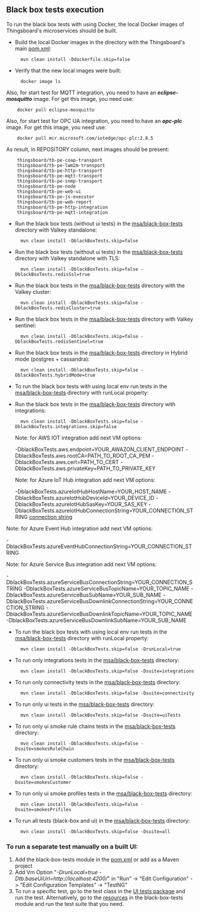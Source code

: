 
## Black box tests execution
To run the black box tests with using Docker, the local Docker images of Thingsboard's microservices should be built. <br />
- Build the local Docker images in the directory with the Thingsboard's main [pom.xml](./../../pom.xml):
        
        mvn clean install -Ddockerfile.skip=false
- Verify that the new local images were built: 

        docker image ls

Also, for start test for MQTT integration, you need to have an **_eclipse-mosquitto_** image. For get this image, you need use:
        
        docker pull eclipse-mosquitto

Also, for start test for OPC UA integration, you need to have an **_opc-plc_** image. For get this image, you need use:

        docker pull mcr.microsoft.com/iotedge/opc-plc:2.8.5

As result, in REPOSITORY column, next images should be present:

        thingsboard/tb-pe-coap-transport
        thingsboard/tb-pe-lwm2m-transport
        thingsboard/tb-pe-http-transport
        thingsboard/tb-pe-mqtt-transport
        thingsboard/tb-pe-snmp-transport
        thingsboard/tb-pe-node
        thingsboard/tb-pe-web-ui
        thingsboard/tb-pe-js-executor
        thingsboard/tb-pe-web-report
        thingsboard/tb-pe-http-integration
        thingsboard/tb-pe-mqtt-integration

- Run the black box tests (without ui tests) in the [msa/black-box-tests](../black-box-tests) directory with Valkey standalone:

        mvn clean install -DblackBoxTests.skip=false

- Run the black box tests (without ui tests) in the [msa/black-box-tests](../black-box-tests) directory with Valkey standalone with TLS:

        mvn clean install -DblackBoxTests.skip=false -DblackBoxTests.redisSsl=true

- Run the black box tests in the [msa/black-box-tests](../black-box-tests) directory with the Valkey cluster:

        mvn clean install -DblackBoxTests.skip=false -DblackBoxTests.redisCluster=true

- Run the black box tests in the [msa/black-box-tests](../black-box-tests) directory with Valkey sentinel:

        mvn clean install -DblackBoxTests.skip=false -DblackBoxTests.redisSentinel=true

- Run the black box tests in the [msa/black-box-tests](../black-box-tests) directory in Hybrid mode (postgres +
  cassandra):

        mvn clean install -DblackBoxTests.skip=false -DblackBoxTests.hybridMode=true

- To run the black box tests with using local env run tests in the [msa/black-box-tests](../black-box-tests) directory with runLocal property:
- Run the black box tests in the [msa/black-box-tests](../black-box-tests) directory with integrations:

        mvn clean install -DblackBoxTests.skip=false -DblackBoxTests.integrations.skip=false

  Note: for AWS IOT integration add next VM options:

  -DblackBoxTests.aws.endpoint=YOUR_AWAZON_CLIENT_ENDPOINT
  -DblackBoxTests.aws.rootCA=PATH_TO_ROOT_CA_PEM
  -DblackBoxTests.aws.cert=PATH_TO_CERT
  -DblackBoxTests.aws.privateKey=PATH_TO_PRIVATE_KEY
  
  Note: for Azure IoT Hub integration add next VM options:
        
  -DblackBoxTests.azureIotHubHostName=YOUR_HOST_NAME
  -DblackBoxTests.azureIotHubDeviceId=YOUR_DEVICE_ID
  -DblackBoxTests.azureIotHubSasKey=YOUR_SAS_KEY
  -DblackBoxTests.azureIotHubConnectionString=YOUR_CONNECTION_STRING
  [connection string](https://docs.microsoft.com/en-us/azure/iot-hub/iot-hub-java-java-c2d#get-the-iot-hub-connection-string)
 
 Note: for Azure Event Hub integration add next VM options:

  -DblackBoxTests.azureEventHubConnectionString=YOUR_CONNECTION_STRING

  Note: for Azure Service Bus integration add next VM options:

  -DblackBoxTests.azureServiceBusConnectionString=YOUR_CONNECTION_STRING
  -DblackBoxTests.azureServiceBusTopicName=YOUR_TOPIC_NAME
  -DblackBoxTests.azureServiceBusSubName=YOUR_SUB_NAME
  -DblackBoxTests.azureServiceBusDownlinkConnectionString=YOUR_CONNECTION_STRING
  -DblackBoxTests.azureServiceBusDownlinkTopicName=YOUR_TOPIC_NAME 
  -DblackBoxTests.azureServiceBusDownlinkSubName=YOUR_SUB_NAME

- To run the black box tests with using local env run tests in the [msa/black-box-tests](../black-box-tests) directory with runLocal property:

        mvn clean install -DblackBoxTests.skip=false -DrunLocal=true

- To run only integrations tests in the [msa/black-box-tests](../black-box-tests) directory:

        mvn clean install -DblackBoxTests.skip=false -Dsuite=integrations

- To run only connectivity tests in the [msa/black-box-tests](../black-box-tests) directory:

        mvn clean install -DblackBoxTests.skip=false -Dsuite=connectivity

- To run only ui tests in the [msa/black-box-tests](../black-box-tests) directory: 

        mvn clean install -DblackBoxTests.skip=false -Dsuite=uiTests

- To run only ui smoke rule chains tests in the [msa/black-box-tests](../black-box-tests) directory:

        mvn clean install -DblackBoxTests.skip=false -Dsuite=smokesRuleChain

- To run only ui smoke customers tests in the [msa/black-box-tests](../black-box-tests) directory:

        mvn clean install -DblackBoxTests.skip=false -Dsuite=smokesCustomer

- To run only ui smoke profiles tests in the [msa/black-box-tests](../black-box-tests) directory:

        mvn clean install -DblackBoxTests.skip=false -Dsuite=smokesPrifiles

- To run all tests (black-box and ui) in the [msa/black-box-tests](../black-box-tests) directory:

        mvn clean install -DblackBoxTests.skip=false -Dsuite=all 

### To run a separate test manually on a built UI:
1. Add the black-box-tests module in the [pom.xml](../pom.xml) or add as a Maven project
2. Add Vm Option "*-DrunLocal=true -Dtb.baseUiUrl=http://localhost:4200/*" in "Run" -> "Edit Configuration" -> "Edit Configuration Templates" -> "TestNG"
3. To run a specific test, go to the test class in the [UI tests package](../black-box-tests/src/test/java/org/thingsboard/server/msa/ui/tests) and run the test. Alternatively, go to the [resources](../black-box-tests/src/test/resources) in the black-box-tests module and run the test suite that you need.